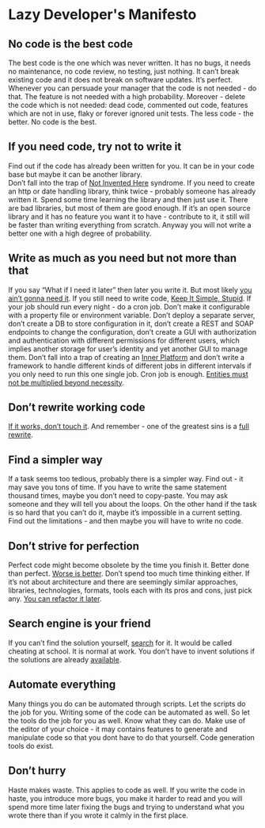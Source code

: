 # Lazy Developer's Manifesto

## No code is the best code

The best code is the one which was never written. 
It has no bugs, it needs no maintenance, no code review, no testing, just nothing. 
It can’t break existing code and it does not break on software updates. 
It’s perfect. 
Whenever you can persuade your manager that the code is not needed - do that. 
The feature is not needed with a high probability. 
Moreover - delete the code which is not needed: dead code, commented out code, features which are not in use, flaky or forever ignored unit tests. 
The less code - the better. 
No code is the best.

## If you need code, try not to write it

Find out if the code has already been written for you. 
It can be in your code base but maybe it can be another library.  
Don’t fall into the trap of [Not Invented Here](https://en.wikipedia.org/wiki/Not_invented_here) syndrome. 
If you need to create an http or date handling library, think twice - probably someone has already written it. 
Spend some time learning the library and then just use it. 
There are bad libraries, but most of them are good enough.
If it’s an open source library and it has no feature you want it to have - contribute to it, it still will be faster than writing everything from scratch.
Anyway you will not write a better one with a high degree of probability.

## Write as much as you need but not more than that

If you say “What if I need it later” then later you write it. 
But most likely [you ain’t gonna need it](https://en.wikipedia.org/wiki/You_aren%27t_gonna_need_it).
If you still need to write code, [Keep It Simple, Stupid](https://en.wikipedia.org/wiki/KISS_principle). 
If your job should run every night - do a cron job. 
Don’t make it configurable with a property file or environment variable. 
Don’t deploy a separate server, don’t create a DB to store configuration in it, don’t create a REST and SOAP endpoints to change the configuration, don’t create a GUI with authorization and authentication with different permissions for different users, which implies another storage for user’s identity and yet another GUI to manage them. 
Don’t fall into a trap of creating an [Inner Platform](https://thedailywtf.com/articles/The_Inner-Platform_Effect) and don’t write a framework to handle different kinds of different jobs in different intervals if you only need to run this one single job. 
Cron job is enough. 
[Entities must not be multiplied beyond necessity](https://en.wikipedia.org/wiki/Occam%27s_razor).

## Don’t rewrite working code

[If it works, don’t touch it](https://en.wikipedia.org/wiki/Bert_Lance). 
And remember - one of the greatest sins is a [full rewrite](https://www.joelonsoftware.com/2000/04/06/things-you-should-never-do-part-i/).

## Find a simpler way

If a task seems too tedious, probably there is a simpler way. 
Find out - it may save you tons of time. 
If you have to write the same statement thousand times, maybe you don’t need to copy-paste. 
You may ask someone and they will tell you about the loops. 
On the other hand if the task is so hard that you can’t do it, maybe it’s impossible in a current setting. 
Find out the limitations - and then maybe you will have to write no code.

## Don’t strive for perfection

Perfect code might become obsolete by the time you finish it. 
Better done than perfect. 
[Worse is better](https://en.wikipedia.org/wiki/Worse_is_better). 
Don’t spend too much time thinking either. 
If it’s not about architecture and there are seemingly similar approaches, libraries, technologies, formats, tools each with its pros and cons, just pick any. 
[You can refactor it later](https://techblog.bozho.net/do-it-either-way-well-refactor-it-later/).

## Search engine is your friend 

If you can’t find the solution yourself, [search](https://www.google.com) for it. 
It would be called cheating at school. 
It is normal at work. 
You don’t have to invent solutions if the solutions are already [available](https://stackoverflow.com/).

## Automate everything

Many things you do can be automated through scripts. 
Let the scripts do the job for you. 
Writing some of the code can be automated as well. 
So let the tools do the job for you as well. 
Know what they can do. 
Make use of the editor of your choice - it may contains features to generate and manipulate code so that you dont have to do that yourself. 
Code generation tools do exist.

## Don’t hurry
Haste makes waste. 
This applies to code as well. 
If you write the code in haste, you introduce more bugs, you make it harder to read and you will spend more time later fixing the bugs and trying to understand what you wrote there than if you wrote it calmly in the first place.

